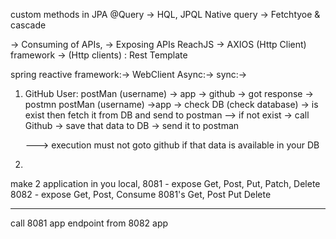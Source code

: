 custom methods in JPA
@Query -> HQL, JPQL
Native query
-> Fetchtyoe & cascade

-> Consuming of APIs, 
-> Exposing APIs 
ReachJS -> AXIOS (Http Client) framework
-> (Http clients) : Rest Template

spring reactive framework:-> WebClient 
Async:-> 
sync:-> 

1) GitHub User: 
    postMan (username) -> app -> github -> got response -> postmn
   postMan (username) ->app -> check DB (check database) -> is exist then fetch it from DB and send to postman
    --> if not exist -> call Github -> save that data to DB -> send it to postman

    ---> execution must not goto github if that data is available in your DB

2)
make 2 application in you local,
8081 - expose Get, Post, Put, Patch, Delete
8082 - expose Get, Post, Consume 8081's Get, Post Put Delete

---------
call 8081 app endpoint from 8082 app

